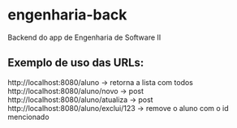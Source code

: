 # engenharia-back
Backend do app de Engenharia de Software II

## Exemplo de uso das URLs:

http://localhost:8080/aluno -> retorna a lista com todos  
http://localhost:8080/aluno/novo -> post  
http://localhost:8080/aluno/atualiza -> post  
http://localhost:8080/aluno/exclui/123 -> remove o aluno com o id mencionado    
